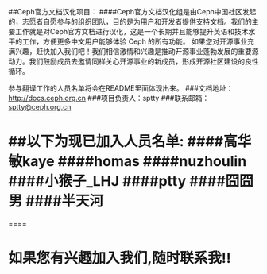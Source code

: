 ##Ceph官方文档汉化项目：
####Ceph官方文档汉化组是由Ceph中国社区发起的，志愿者自愿参与的组织团队，目的是为用户和开发者提供支持文档。我们的主要工作就是对Ceph官方文档进行汉化，这是一个长期并且能够提升英语和技术水平的工作，方便更多中文用户能够体验 Ceph 的所有功能。
如果您对开源事业充满兴趣，赶快加入我们吧！我们相信激情和兴趣是推动开源事业蓬勃发展的重要源动力。我们鼓励成员去邀请同样关心开源事业的新成员，形成开源社区建设的良性循环。

参与翻译工作的人员名单将会在README里面体现出来。
###文档地址：http://docs.ceph.org.cn
###项目负责人：sptty
###联系邮箱：sptty@ceph.org.cn‍

##以下为现已加入人员名单:
####高华敏kaye
####homas
####nuzhoulin
####小猴子_LHJ
####ptty
####囧囧男
####半天河
=======
====
# 如果您有兴趣加入我们,随时联系我!!
